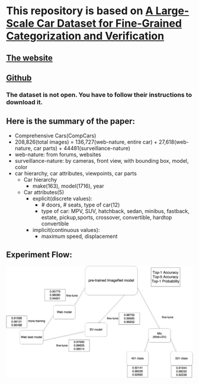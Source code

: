 # This repository is based on [A Large-Scale Car Dataset for Fine-Grained Categorization and Verification](http://arxiv.org/abs/1506.08959)
## [The website](http://mmlab.ie.cuhk.edu.hk/datasets/comp_cars/index.html)
## [Github](https://gist.github.com/bogger/b90eb88e31cd745525ae)

### The dataset is not open. You have to follow their instructions to download it.

## Here is the summary of the paper:
*	Comprehensive Cars(CompCars)
*	208,826(total images) = 136,727(web-nature, entire car) + 27,618(web-nature, car parts) + 44481(surveillance-nature)
*	web-nature: from forums, websites
*	surveillance-nature: by cameras, front view, with bounding box, model, color
*	car hierarchy, car attributes, viewpoints, car parts
	+	Car hierarchy
		-	make(163), model(1716), year
	+	Car attributes(5)
		-	explicit(discrete values):
			*	\# doors, \# seats, type of car(12)
			*	type of car: MPV, SUV, hatchback, sedan, minibus, fastback, estate, pickup,sports, crossover, convertible, hardtop convertible
		-	implicit(continuous values):
			*	maximum speed, displacement










## Experiment Flow:
![](car.jpg)

